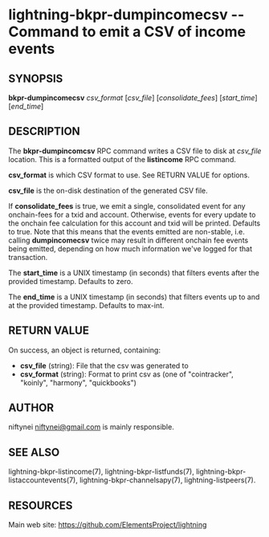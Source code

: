 lightning-bkpr-dumpincomecsv -- Command to emit a CSV of income events
=================================================================

SYNOPSIS
--------

**bkpr-dumpincomecsv** *csv\_format* \[*csv\_file*\] \[*consolidate\_fees*\] \[*start\_time*\] \[*end\_time*\]

DESCRIPTION
-----------

The **bkpr-dumpincomcsv** RPC command writes a CSV file to disk at *csv\_file*
location. This is a formatted output of the **listincome** RPC command.

**csv\_format** is which CSV format to use. See RETURN VALUE for options.

**csv\_file** is the on-disk destination of the generated CSV file.

If **consolidate\_fees** is true, we emit a single, consolidated event for
any onchain-fees for a txid and account. Otherwise, events for every update to
the onchain fee calculation for this account and txid will be printed.
Defaults to true. Note that this means that the events emitted are
non-stable, i.e.  calling **dumpincomecsv** twice may result in different
onchain fee events being emitted, depending on how much information we've
logged for that transaction.

The **start\_time** is a UNIX timestamp (in seconds) that filters events after the provided timestamp. Defaults to zero.

The **end\_time** is a UNIX timestamp (in seconds) that filters events up to and at the provided timestamp. Defaults to max-int.


RETURN VALUE
------------

[comment]: # (GENERATE-FROM-SCHEMA-START)
On success, an object is returned, containing:

- **csv\_file** (string): File that the csv was generated to
- **csv\_format** (string): Format to print csv as (one of "cointracker", "koinly", "harmony", "quickbooks")

[comment]: # (GENERATE-FROM-SCHEMA-END)

AUTHOR
------

niftynei <niftynei@gmail.com> is mainly responsible.

SEE ALSO
--------

lightning-bkpr-listincome(7), lightning-bkpr-listfunds(7),
lightning-bkpr-listaccountevents(7),
lightning-bkpr-channelsapy(7), lightning-listpeers(7).

RESOURCES
---------

Main web site: <https://github.com/ElementsProject/lightning>

[comment]: # ( SHA256STAMP:1375c000d025b6cb72daa3b2ea64ec3212ae1aa5552c0d87918fd869d2fc5a0b)
